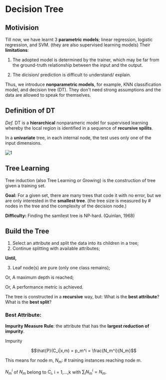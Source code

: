 # Decision Tree

## Motivision

Till now, we have learnt 3 **parametric models**; linear regression, logistic regression, and SVM. (they are also supervised learning models) Their **limitations**:

1. The adopted model is determined by the trainer, which may be far from the ground-truth relationship between the input and the output.

2. The dicision/ prediction is difficult to understand/ explain.

Thus, we introduce **nonparametric models**, for example, KNN classification model, and decision tree (DT). They don't need strong assumptions and the data are allowed to speak for themselves. 

## Definition of DT

_Def._ DT is a **hierarchical** nonparameric model for supervised learning whereby the local region is identified in a sequence of **recursive spilits**. 

In a **univariate** tree, in each internal node, the test uses only one of the input dimensions.

![1](https://user-images.githubusercontent.com/107236740/224930552-207ad562-ad75-49e7-990d-309d3d2d7356.png)

## Tree Learning

Tree induction (also Tree Learning or Growing) is the construction of tree given a training set.

**Goal:** For a given set, there are many trees that code it with no error, but we are only interested in the **smallest tree**. (the tree size is measured by # nodes in the tree and the complexity of the decision node.)

**Difficulty:** Finding the samllest tree is NP-hard. (Quinlan, 1968)

## Build the Tree

1. Select an attribute and split the data into its children in a tree;
2. Continue splitting with available attributes;

**Until,**

3. Leaf node(s) are pure (only one class remains);

  Or, A maximum depth is reached;
  
  Or, A performance metric is achieved.
  
The tree is constructed in a  **recursive** way, but: What is the **best attribute**? What is the **best split**?

### Best Attribute:

**Impurity Measure Rule**: the attribute that has the **largest reduction of impurity**.

Impurity

$$\hat{P}(C_i|x,m) = p_m^i = \frac{N_m^i}{N_m}$$

This means for node m, $N_m$: # training instances reaching node m.

$N_m^i$ of $N_m$ belong to $C_i$, i = 1,...,k with $\sum_i N_m^i = N_m$.
